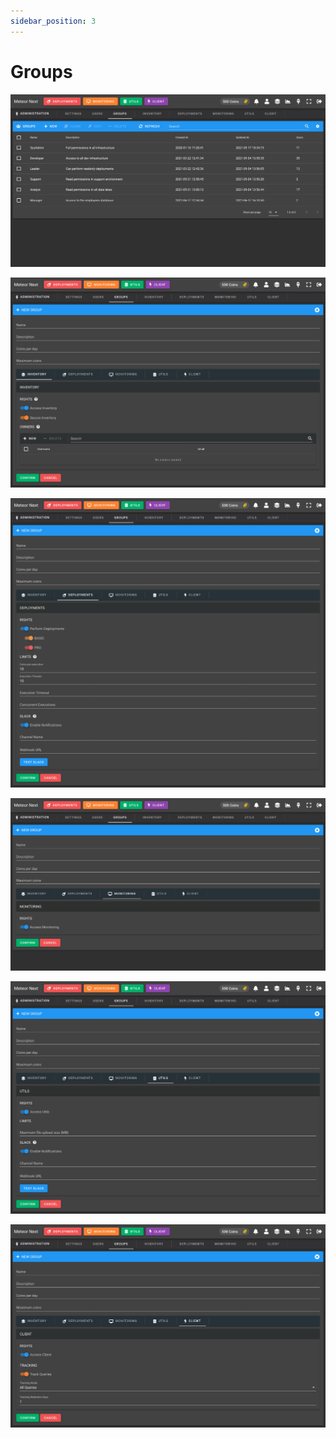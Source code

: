 ```yaml
---
sidebar_position: 3
---
```


# Groups

![alt text](../../../assets/administration/admin-groups.png "Admin - Groups")

![alt text](../../../assets/administration/admin-groups-new-inventory.png "Admin - Groups - New (Inventory)")

![alt text](../../../assets/administration/admin-groups-new-deployments.png "Admin - Groups - New (Deployments)")

![alt text](../../../assets/administration/admin-groups-new-monitoring.png "Admin - Groups - New (Monitoring)")

![alt text](../../../assets/administration/admin-groups-new-utils.png "Admin - Groups - New (Utils)")

![alt text](../../../assets/administration/admin-groups-new-client.png "Admin - Groups - New (Client)")